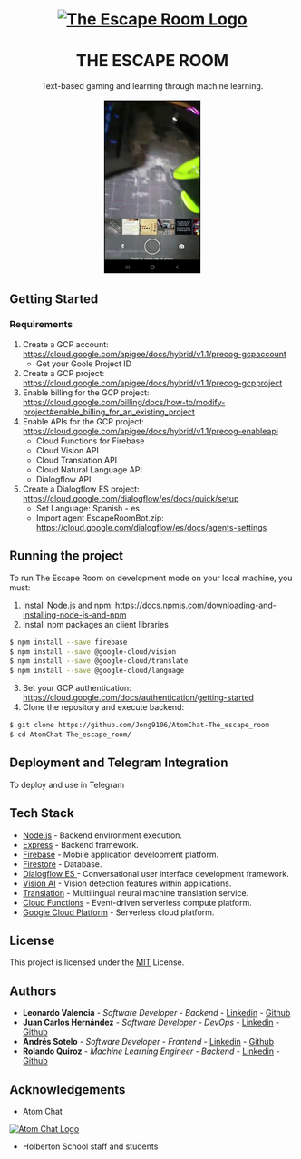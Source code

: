 <h1 align="center">
  <a href="https://andresotelo.github.io/the_escape_room/index.html">
    <img src="https://andresotelo.github.io/the_escape_room/sources/images/icons/Asset%204EVO.png" alt="The Escape Room Logo">
  </a>
</h1>

<div align="center">
<h1>THE ESCAPE ROOM</h1>
</div>

<div align="center">
  Text-based gaming and learning through machine learning.
</div>

<br>

<div align="center">
<img src="./media/the_escape_room.gif" alt="The Escape Room Srceenshot">
</div>

## Getting Started

### Requirements

1. Create a GCP account: https://cloud.google.com/apigee/docs/hybrid/v1.1/precog-gcpaccount
    * Get your Goole Project ID
2. Create a GCP project: https://cloud.google.com/apigee/docs/hybrid/v1.1/precog-gcpproject
3. Enable billing for the GCP project: https://cloud.google.com/billing/docs/how-to/modify-project#enable_billing_for_an_existing_project
4. Enable APIs for the GCP project: https://cloud.google.com/apigee/docs/hybrid/v1.1/precog-enableapi
   * Cloud Functions for Firebase
   * Cloud Vision API
   * Cloud Translation API
   * Cloud Natural Language API
   * Dialogflow API
5. Create a Dialogflow ES project: https://cloud.google.com/dialogflow/es/docs/quick/setup
    * Set Language: Spanish - es
    * Import agent EscapeRoomBot.zip: https://cloud.google.com/dialogflow/es/docs/agents-settings

## Running the project

To run The Escape Room on development mode on your local machine, you must:

1. Install Node.js and npm: https://docs.npmjs.com/downloading-and-installing-node-js-and-npm
2. Install npm packages an client libraries
```bash
$ npm install --save firebase
$ npm install --save @google-cloud/vision
$ npm install --save @google-cloud/translate
$ npm install --save @google-cloud/language
```
3. Set your GCP authentication: https://cloud.google.com/docs/authentication/getting-started
4. Clone the repository and execute backend:
```bash
$ git clone https://github.com/Jong9106/AtomChat-The_escape_room
$ cd AtomChat-The_escape_room/
```


## Deployment and Telegram Integration

To deploy and use in Telegram 

## Tech Stack

- [Node.js](https://nodejs.org/) - Backend environment execution.
- [Express](https://expressjs.com/) - Backend framework.
- [Firebase](https://firebase.google.com/) - Mobile application development platform.
- [Firestore](https://firebase.google.com/docs/firestore) - Database.
- [Dialogflow ES ](https://cloud.google.com/dialogflow) - Conversational user interface development framework.
- [Vision AI](https://cloud.google.com/vision) - Vision detection features within applications.
- [Translation](https://cloud.google.com/translate) - Multilingual neural machine translation service.
- [Cloud Functions](https://cloud.google.com/functions) - Event-driven serverless compute platform.
- [Google Cloud Platform](https://cloud.google.com/) - Serverless cloud platform.

## License

This project is licensed under the [MIT](https://choosealicense.com/licenses/mit/) License.

## Authors

- **Leonardo Valencia** - *Software Developer - Backend* - [Linkedin](https://www.linkedin.com/in/leovalsan/) - [Github](https://github.com/4ions)
- **Juan Carlos Hernández** - *Software Developer - DevOps* - [Linkedin](https://www.linkedin.com/in/jonghernandez/) - [Github](https://github.com/Jong9106)
- **Andrés Sotelo** - *Software Developer - Frontend* - [Linkedin](https://www.linkedin.com/in/andresotelo/) - [Github](https://github.com/ANDRESOTELO)
- **Rolando Quiroz** - *Machine Learning Engineer - Backend* - [Linkedin](https://www.linkedin.com/in/rolandoquiroz/) - [Github](https://github.com/rolandoquiroz)


## Acknowledgements

- Atom Chat

[![Atom Chat Logo](https://atomchat.io/wp-content/uploads/2021/02/logo-atom.png)](https://atomchat.io/en/home/)

- Holberton School staff and students
